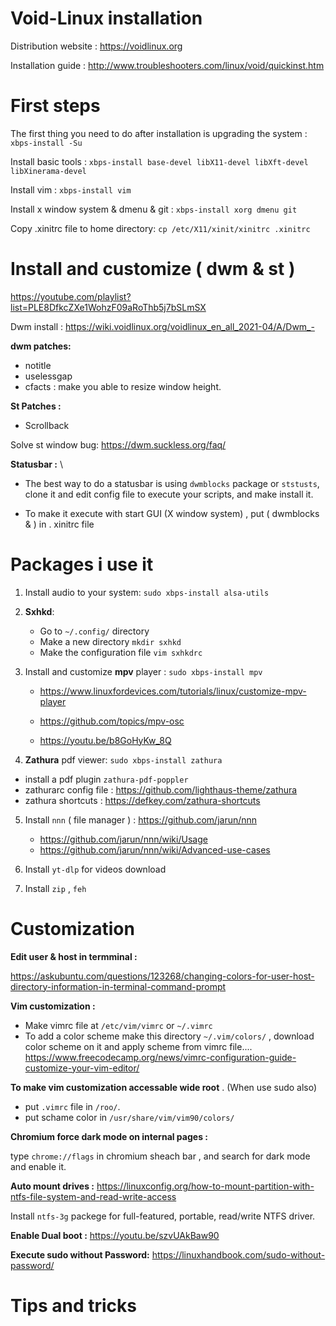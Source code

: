 # Void-Linux installation
Distribution website : https://voidlinux.org 

Installation guide : http://www.troubleshooters.com/linux/void/quickinst.htm

# First steps

The first thing you need to do after installation is upgrading the system : 
` xbps-install -Su `

Install basic tools : 
` xbps-install base-devel libX11-devel libXft-devel libXinerama-devel `

Install vim : ` xbps-install vim `

Install x window system & dmenu & git : 
` xbps-install xorg dmenu git `

Copy .xinitrc file to home directory:
` cp /etc/X11/xinit/xinitrc .xinitrc `

# Install and customize ( dwm & st )

https://youtube.com/playlist?list=PLE8DfkcZXe1WohzF09aRoThb5j7bSLmSX

Dwm install : https://wiki.voidlinux.org/voidlinux_en_all_2021-04/A/Dwm_-

**dwm patches:**
- notitle
- uselessgap
- cfacts : make you able to resize window height.

**St Patches :**
- Scrollback 

Solve st window bug: https://dwm.suckless.org/faq/

**Statusbar :** \
- The best way to do a statusbar is using `dwmblocks` package or `ststusts`, clone it and edit config file to execute your scripts, and make install it.

- To make it execute with start GUI (X window system) , put ( dwmblocks & ) in . xinitrc file

# Packages i use it
1. Install audio to your system: `sudo xbps-install alsa-utils` 

2. **Sxhkd**:
    - Go to ` ~/.config/ ` directory
    - Make a new directory ` mkdir sxhkd `
    - Make the configuration file ` vim sxhkdrc ` 
    
3. Install  and customize **mpv** player : `sudo xbps-install mpv`
    - https://www.linuxfordevices.com/tutorials/linux/customize-mpv-player

    - https://github.com/topics/mpv-osc

    - https://youtu.be/b8GoHyKw_8Q


4. **Zathura** pdf viewer: `sudo xbps-install zathura`
- install a pdf plugin ` zathura-pdf-poppler `
- zathurarc config file :  https://github.com/lighthaus-theme/zathura
- zathura shortcuts :
https://defkey.com/zathura-shortcuts

5. Install `nnn` ( file manager ) :
https://github.com/jarun/nnn 
    - https://github.com/jarun/nnn/wiki/Usage
    - https://github.com/jarun/nnn/wiki/Advanced-use-cases

6. Install `yt-dlp` for videos download

7. Install `zip` , `feh`

# Customization
**Edit user & host in termminal :**

https://askubuntu.com/questions/123268/changing-colors-for-user-host-directory-information-in-terminal-command-prompt

**Vim customization :**

- Make vimrc file at ` /etc/vim/vimrc ` or ` ~/.vimrc `
- To add a color scheme make this directory `~/.vim/colors/` , download color scheme on it and apply scheme from  vimrc file....
https://www.freecodecamp.org/news/vimrc-configuration-guide-customize-your-vim-editor/

**To make vim customization accessable wide root** . (When use sudo also)

- put ` .vimrc ` file in `/roo/`.
- put schame color in `/usr/share/vim/vim90/colors/`

**Chromium force dark mode on internal pages :**

type ` chrome://flags ` in chromium sheach bar , and search for dark mode and enable it.

**Auto mount drives :**
https://linuxconfig.org/how-to-mount-partition-with-ntfs-file-system-and-read-write-access

Install `ntfs-3g` packege for full-featured, portable, read/write NTFS driver.

**Enable Dual boot :**
https://youtu.be/szvUAkBaw90

**Execute sudo without Password:**
https://linuxhandbook.com/sudo-without-password/

# Tips and tricks




